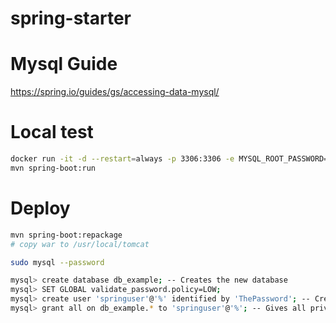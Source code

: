 # spring-starter

# Mysql Guide
https://spring.io/guides/gs/accessing-data-mysql/

# Local test

```bash
docker run -it -d --restart=always -p 3306:3306 -e MYSQL_ROOT_PASSWORD=my-secret-pw -e MYSQL_USER=springuser -e MYSQL_DATABASE=user_db -e MYSQL_PASSWORD=ThePassword --name some-mysql mysql
mvn spring-boot:run
```

# Deploy

```bash
mvn spring-boot:repackage
# copy war to /usr/local/tomcat
```

```bash
sudo mysql --password

mysql> create database db_example; -- Creates the new database
mysql> SET GLOBAL validate_password.policy=LOW;
mysql> create user 'springuser'@'%' identified by 'ThePassword'; -- Creates the user
mysql> grant all on db_example.* to 'springuser'@'%'; -- Gives all privileges to the new user on the newly created database

```